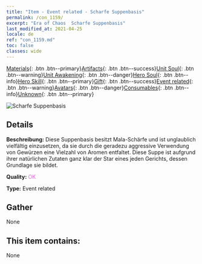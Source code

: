 ```yaml
---
title: "Item - Event related - Scharfe Suppenbasis"
permalink: /con_1159/
excerpt: "Era of Chaos  Scharfe Suppenbasis"
last_modified_at: 2021-04-25
locale: de
ref: "con_1159.md"
toc: false
classes: wide
---
```

 [Materials](/ItemsDE/){: .btn .btn--primary}[Artifacts](/ItemsDE/Artifacts/){: .btn .btn--success}[Unit Soul](/ItemsDE/UnitSoul/){: .btn .btn--warning}[Unit Awakening](/ItemsDE/UnitAwakening/){: .btn .btn--danger}[Hero Soul](/ItemsDE/HeroSoul/){: .btn .btn--info}[Hero Skill](/ItemsDE/HeroSkill/){: .btn .btn--primary}[Gift](/ItemsDE/Gift/){: .btn .btn--success}[Event related](/ItemsDE/Events/){: .btn .btn--warning}[Avatars](/ItemsDE/Avatars/){: .btn .btn--danger}[Consumables](/ItemsDE/Consumables/){: .btn .btn--info}[Unknown](/ItemsDE/Unknown/){: .btn .btn--primary}

 ![Scharfe Suppenbasis](/images/t/i_8150002.png)

## Details
 **Beschreibung:** Diese Suppenbasis besitzt Mala-Schärfe und ist unglaublich vielfältig einzusetzen, da sie durch die geradezu aggressive Verwendung von Gewürzen eine Vielzahl von Aromen entfaltet. Diese Suppe ist aufgrund ihrer natürlichen Zutaten ganz klar der Star eines jeden Gerichts, dessen Grundlage sie bildet.

 **Quality:** <span style="color: #DA70D6">OK</span>

 **Type:** Event related

## Gather

  None

## This item contains:

  None

